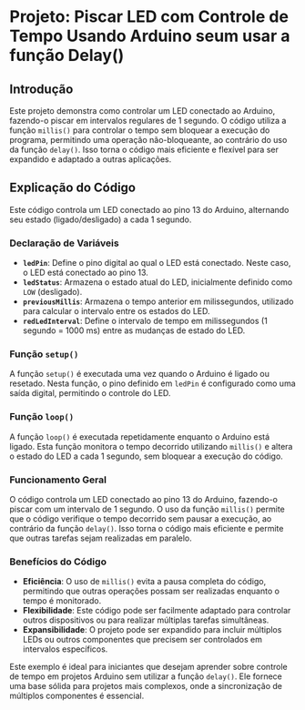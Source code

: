 # Projeto: Piscar LED com Controle de Tempo Usando Arduino seum usar a função Delay()

## Introdução

Este projeto demonstra como controlar um LED conectado ao Arduino, fazendo-o piscar em intervalos regulares de 1 segundo. O código utiliza a função `millis()` para controlar o tempo sem bloquear a execução do programa, permitindo uma operação não-bloqueante, ao contrário do uso da função `delay()`. Isso torna o código mais eficiente e flexível para ser expandido e adaptado a outras aplicações.

## Explicação do Código

Este código controla um LED conectado ao pino 13 do Arduino, alternando seu estado (ligado/desligado) a cada 1 segundo.

### Declaração de Variáveis

- **`ledPin`**: Define o pino digital ao qual o LED está conectado. Neste caso, o LED está conectado ao pino 13.
- **`ledStatus`**: Armazena o estado atual do LED, inicialmente definido como `LOW` (desligado).
- **`previousMillis`**: Armazena o tempo anterior em milissegundos, utilizado para calcular o intervalo entre os estados do LED.
- **`redLedInterval`**: Define o intervalo de tempo em milissegundos (1 segundo = 1000 ms) entre as mudanças de estado do LED.

### Função `setup()`

A função `setup()` é executada uma vez quando o Arduino é ligado ou resetado. Nesta função, o pino definido em `ledPin` é configurado como uma saída digital, permitindo o controle do LED.

### Função `loop()`

A função `loop()` é executada repetidamente enquanto o Arduino está ligado. Esta função monitora o tempo decorrido utilizando `millis()` e altera o estado do LED a cada 1 segundo, sem bloquear a execução do código.

### Funcionamento Geral

O código controla um LED conectado ao pino 13 do Arduino, fazendo-o piscar com um intervalo de 1 segundo. O uso da função `millis()` permite que o código verifique o tempo decorrido sem pausar a execução, ao contrário da função `delay()`. Isso torna o código mais eficiente e permite que outras tarefas sejam realizadas em paralelo.

### Benefícios do Código

- **Eficiência**: O uso de `millis()` evita a pausa completa do código, permitindo que outras operações possam ser realizadas enquanto o tempo é monitorado.
- **Flexibilidade**: Este código pode ser facilmente adaptado para controlar outros dispositivos ou para realizar múltiplas tarefas simultâneas.
- **Expansibilidade**: O projeto pode ser expandido para incluir múltiplos LEDs ou outros componentes que precisem ser controlados em intervalos específicos.

Este exemplo é ideal para iniciantes que desejam aprender sobre controle de tempo em projetos Arduino sem utilizar a função `delay()`. Ele fornece uma base sólida para projetos mais complexos, onde a sincronização de múltiplos componentes é essencial.
